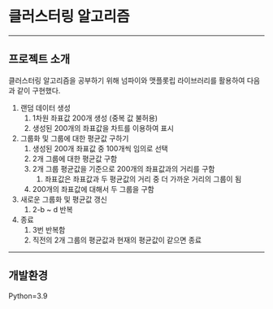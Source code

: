 # 클러스터링 알고리즘

---

## 프로젝트 소개

클러스터링 알고리즘을 공부하기 위해 넘파이와 맷플롯립 라이브러리를 활용하여 다음과 같이 구현했다.

1. 랜덤 데이터 생성
    1. 1차원 좌표값 200개 생성 (중복 값 불허용)
    2. 생성된 200개의 좌표값을 차트를 이용하여 표시
2. 그룹화 및 그룹에 대한 평균값 구하기
    1. 생성된 200개 좌표값 중 100개씩 임의로 선택
    2. 2개 그룹에 대한 평균값 구함
    3. 2개 그룹 평균값을 기준으로 200개의 좌표값과의 거리를 구함
        1. 좌표값은 좌표값과 두 평균값의 거리 중 더 가까운 거리의 그룹이 됨
    4. 200개의 좌표값에 대해서 두 그룹을 구함
3. 새로운 그룹화 및 평균값 갱신
    1. 2-b ~ d 반복
4. 종료
    1. 3번 반복함
    2. 직전의 2개 그룹의 평균값과 현재의 평균값이 같으면 종료

---

## 개발환경

Python=3.9
